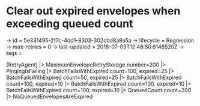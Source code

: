 # Clear out expired envelopes when exceeding queued count

-> id = 5e331495-2f7c-4dd1-8303-302cbd8a9a5a
-> lifecycle = Regression
-> max-retries = 0
-> last-updated = 2018-07-09T12:48:50.6148520Z
-> tags = 

[RetryAgent]
|> MaximumEnvelopeRetryStorage number=200
|> PingingIsFailing
|> BatchFailsWithExpired count=100, expired=25
|> BatchFailsWithExpired count=50, expired=25
|> BatchFailsWithExpired count=100, expired=10
|> BatchFailsWithExpired count=100, expired=10
|> BatchFailsWithExpired count=100, expired=10
|> QueuedCount count=200
|> NoQueuedEnvelopesAreExpired
~~~
